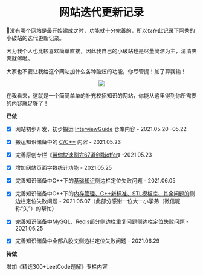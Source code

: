 <h1 align="center">网站迭代更新记录</h1>
🎉没有哪个网站是最开始建成之时，功能就十分完善的，所以仅在此记录下阿秀的小破站的迭代更新记录。

因为我个人也比较喜欢简单直接，因此我自己的小破站也是尽量简洁为主，清清爽爽就够啦。

大家也不要让我给这个网站加什么各种酷炫的功能，你尽管提！加了算我输！

<div align="center">
    <img style="align:center;"  src="https://cdn.jsdelivr.net/gh/forthespada/mediaImage2@4.8/202106/任性.png" style="zoom:10%;" />
</div>





在我看来，这就是一个简简单单的补充校招知识的网站，你能从这里得到你所需要的内容就足够了！

**已做**

+ [x] 网站初步开发，初步搬运 [InterviewGuide](https://github.com/forthespada/InterviewGuide) 仓库内容 - 2021.05.20 -05.22

+ [x] 搬运知识储备中的 [C/C++](Doc/Knowledge/C++/README.md) 内容 - 2021.05.23

+ [x] 完善原创专栏《[带你快速刷完67道剑指offer](https://interviewguide.cn/#/Doc/Knowledge/%E7%AE%97%E6%B3%95/%E5%B8%A6%E4%BD%A0%E5%BF%AB%E9%80%9F%E5%88%B7%E5%AE%8C67%E9%81%93%E5%89%91%E6%8C%87offer/README)》 -2021.05.23

+ [x] 增加网站页面字数统计功能 - 2021.05.25

+ [x] 完善知识储备中C++下的[基础知识](Doc/Knowledge/C++/基础语法/基础语法.md)侧边栏定位失败问题 - 2021.06.05

+ [x] 完善知识储备中C++下的[内存管理、C++新标准、STL模板库、其余问题的](Doc/Knowledge/C++/README.md)侧边栏定位失败问题 - 2021.06.07（此部分感谢一位大一小学弟（微信昵称“矢”）的帮忙）

+ [x] 完善知识储备中MySQL、Redis部分侧边栏重复问题侧边栏定位失败问题 - 2021.06.25

+ [x] 完善知识储备中全部八股文侧边栏定位失败问题 - 2021.06.29

  

<!-- +[x] 为复选框-->

**待做**



增加《精选300+LeetCode题解》专栏内容





